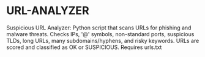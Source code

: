 # URL-ANALYZER
Suspicious URL Analyzer: Python script that scans URLs for phishing and malware threats. Checks IPs, '@' symbols, non-standard ports, suspicious TLDs, long URLs, many subdomains/hyphens, and risky keywords. URLs are scored and classified as OK or SUSPICIOUS. Requires urls.txt
